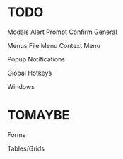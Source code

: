 TODO
====

Modals
  Alert
  Prompt
  Confirm
  General

Menus
  File Menu
  Context Menu

Popup Notifications

Global Hotkeys

Windows

TOMAYBE
=======

Forms

Tables/Grids
